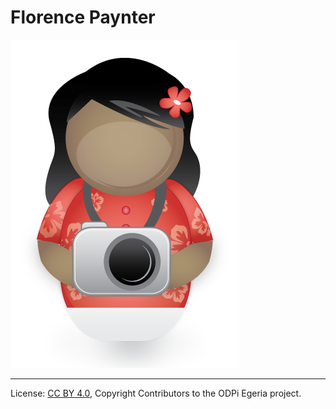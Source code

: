 <!-- SPDX-License-Identifier: CC-BY-4.0 -->
<!-- Copyright Contributors to the ODPi Egeri project. -->

# Florence Paynter

![Icon](florence-paynter.png)


----
License: [CC BY 4.0](https://creativecommons.org/licenses/by/4.0/),
Copyright Contributors to the ODPi Egeria project.

